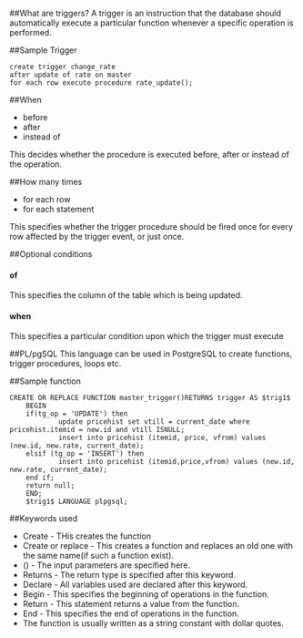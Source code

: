 ##What are triggers?
A trigger is an instruction that the database should automatically execute a particular function whenever a specific operation is performed.

##Sample Trigger
	
	create trigger change_rate
	after update of rate on master
	for each row execute procedure rate_update();

##When
* before
* after
* instead of

This decides whether the procedure is executed before, after or instead of the operation.

##How many times
* for each row
* for each statement

This specifies whether the trigger procedure should be fired once for every row affected by the trigger event, or just once.

##Optional conditions

#### of
This specifies the column of the table which is being updated.

#### when
This specifies a particular condition upon which the trigger must execute

##PL/pgSQL
This language can be used in PostgreSQL to create functions, trigger procedures, loops etc.

##Sample function

	CREATE OR REPLACE FUNCTION master_trigger()RETURNS trigger AS $trig1$
		BEGIN
		if(tg_op = 'UPDATE') then
				update pricehist set vtill = current_date where pricehist.itemid = new.id and vtill ISNULL;
				insert into pricehist (itemid, price, vfrom) values (new.id, new.rate, current_date);
		elsif (tg_op = 'INSERT') then
				insert into pricehist (itemid,price,vfrom) values (new.id, new.rate, current_date);
		end if;
		return null;
		END;
		$trig1$ LANGUAGE plpgsql;

##Keywords used

* Create - THis creates the function
* Create or replace - This creates a function and replaces an old one with the same name(if such a function exist).
* () - The input parameters are specified here.
* Returns - The return type is specified after this keyword.
* Declare - All variables used are declared after this keyword.
* Begin - This specifies the beginning of operations in the function.
* Return - This statement returns a value from the function.
* End - This specifies the end of operations in the function.
* The function is usually written as a string constant with dollar quotes.



